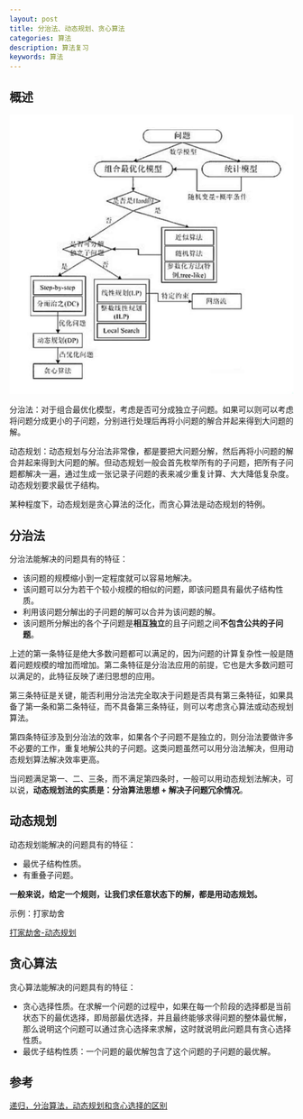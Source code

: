 ```yaml
---
layout: post
title: 分治法、动态规划、贪心算法
categories: 算法
description: 算法复习
keywords: 算法
---
```


## 概述

![](/images/posts/algorithm/algorithm.jpg)

分治法：对于组合最优化模型，考虑是否可分成独立子问题。如果可以则可以考虑将问题分成更小的子问题，分别进行处理后再将小问题的解合并起来得到大问题的解。

动态规划：动态规划与分治法非常像，都是要把大问题分解，然后再将小问题的解合并起来得到大问题的解。但动态规划一般会首先枚举所有的子问题，把所有子问题都解决一遍，通过生成一张记录子问题的表来减少重复计算、大大降低复杂度。动态规划要求最优子结构。

某种程度下，动态规划是贪心算法的泛化，而贪心算法是动态规划的特例。

## 分治法
分治法能解决的问题具有的特征：

* 该问题的规模缩小到一定程度就可以容易地解决。
* 该问题可以分为若干个较小规模的相似的问题，即该问题具有最优子结构性质。
* 利用该问题分解出的子问题的解可以合并为该问题的解。
* 该问题所分解出的各个子问题是**相互独立**的且子问题之间**不包含公共的子问题**。

上述的第一条特征是绝大多数问题都可以满足的，因为问题的计算复杂性一般是随着问题规模的增加而增加。第二条特征是分治法应用的前提，它也是大多数问题可以满足的，此特征反映了递归思想的应用。

第三条特征是关键，能否利用分治法完全取决于问题是否具有第三条特征，如果具备了第一条和第二条特征，而不具备第三条特征，则可以考虑贪心算法或动态规划算法。

第四条特征涉及到分治法的效率，如果各个子问题不是独立的，则分治法要做许多不必要的工作，重复地解公共的子问题。这类问题虽然可以用分治法解决，但用动态规划算法解决效率更高。

当问题满足第一、二、三条，而不满足第四条时，一般可以用动态规划法解决，可以说，**动态规划法的实质是：分治算法思想 + 解决子问题冗余情况**。

## 动态规划
动态规划能解决的问题具有的特征：

* 最优子结构性质。
* 有重叠子问题。

**一般来说，给定一个规则，让我们求任意状态下的解，都是用动态规划。**

示例：打家劫舍

[打家劫舍-动态规划](https://www.cnblogs.com/grandyang/p/4383632.html)

## 贪心算法
贪心算法能解决的问题具有的特征：

* 贪心选择性质。在求解一个问题的过程中，如果在每一个阶段的选择都是当前状态下的最优选择，即局部最优选择，并且最终能够求得问题的整体最优解，那么说明这个问题可以通过贪心选择来求解，这时就说明此问题具有贪心选择性质。
* 最优子结构性质：一个问题的最优解包含了这个问题的子问题的最优解。

## 参考
[递归，分治算法，动态规划和贪心选择的区别](https://www.cnblogs.com/codeskiller/p/6477181.html)
